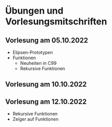 # Übungen und Vorlesungsmitschriften

## Vorlesung am 05.10.2022
- Elipsen-Prototypen
- Funktionen
    - Neuheiten in C99
    - Rekursive Funktionen

## Vorlesung am 10.10.2022

## Vorlesung am 12.10.2022
- Rekursive Funktionen
- Zeiger auf Funktionen
